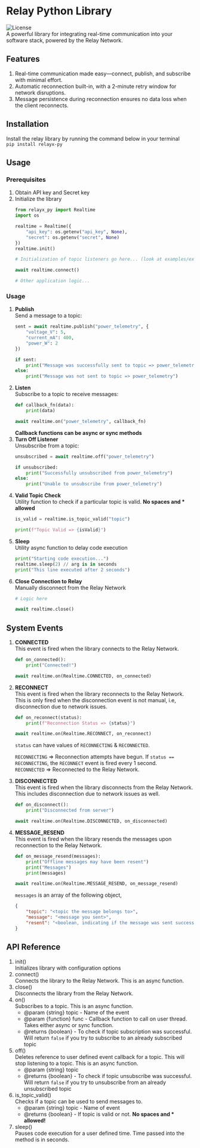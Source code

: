 # Relay Python Library
![License](https://img.shields.io/badge/Apache_2.0-green?label=License)<br>
A powerful library for integrating real-time communication into your software stack, powered by the Relay Network.

## Features
1. Real-time communication made easy—connect, publish, and subscribe with minimal effort.
2. Automatic reconnection built-in, with a 2-minute retry window for network disruptions.
3. Message persistence during reconnection ensures no data loss when the client reconnects.

## Installation
Install the relay library by running the command below in your terminal<br>
`pip install relayx-py`

## Usage
### Prerequisites
1. Obtain API key and Secret key
2. Initialize the library
    ```python
    from relayx_py import Realtime
    import os

    realtime = Realtime({
        "api_key": os.getenv("api_key", None),
        "secret": os.getenv("secret", None)
    })
    realtime.init()

    # Initialization of topic listeners go here... (look at examples/example_chat.js for full implementation)

    await realtime.connect()

    # Other application logic...
    ```

### Usage
1. <b>Publish</b><br>
Send a message to a topic:<br>
    ```python
    sent = await realtime.publish("power_telemetry", {
        "voltage_V": 5,
        "current_mA": 400,
        "power_W": 2 
    })

    if sent:
        print("Message was successfully sent to topic => power_telemetry")
    else:
        print("Message was not sent to topic => power_telemetry")
    ```
2. <b>Listen</b><br>
Subscribe to a topic to receive messages:<br>
    ```python
    def callback_fn(data):
        print(data)
    
    await realtime.on("power_telemetry", callback_fn)
    ```
    <b>Callback functions can be async or sync methods</b>
3. <b>Turn Off Listener</b><br>
Unsubscribe from a topic:<br>
    ```python
    unsubscribed = await realtime.off("power_telemetry")

    if unsubscribed:
        print("Successfully unsubscribed from power_telemetry")
    else:
        print("Unable to unsubscribe from power_telemetry")
    ```
4. <b>Valid Topic Check</b><br>
Utility function to check if a particular topic is valid. <b>No spaces and * allowed</b>
    ```python
    is_valid = realtime.is_topic_valid("topic")

    print(f"Topic Valid => {isValid}")
    ```
5. <b>Sleep</b><br>
Utility async function to delay code execution
    ```python
    print("Starting code execution...")
    realtime.sleep(2) // arg is in seconds
    print("This line executed after 2 seconds")
    ```
6. <b>Close Connection to Relay</b><br>
Manually disconnect from the Relay Network
    ```python
    # Logic here

    await realtime.close()
    ```

## System Events
1. <b>CONNECTED</b><br>
This event is fired when the library connects to the Relay Network.
    ```python
    def on_connected():
        print("Connected!")

    await realtime.on(Realtime.CONNECTED, on_connected)
    ```

2. <b>RECONNECT</b><br>
This event is fired when the library reconnects to the Relay Network. This is only fired when the disconnection event is not manual, i.e, disconnection due to network issues.
    ```python
    def on_reconnect(status):
        print(f"Reconnection Status => {status}")

    await realtime.on(Realtime.RECONNECT, on_reconnect)
    ```
    `status` can have values of `RECONNECTING` & `RECONNECTED`.

    `RECONNECTING` => Reconnection attempts have begun. If `status == RECONNECTING`, the `RECONNECT` event is fired every 1 second.<br>
    `RECONNECTED` => Reconnected to the Relay Network.
3. <b>DISCONNECTED</b><br>
This event is fired when the library disconnects from the Relay Network. This includes disconnection due to network issues as well.
    ```python
    def on_disconnect():
        print("Disconnected from server")
    
    await realtime.on(Realtime.DISCONNECTED, on_disconnected)
    ```
4. <b>MESSAGE_RESEND</b><br>
This event is fired when the library resends the messages upon reconnection to the Relay Network.
    ```python
    def on_message_resend(messages):
        print("Offline messages may have been resent")
        print("Messages")
        print(messages)

    await realtime.on(Realtime.MESSAGE_RESEND, on_message_resend)
    ```
    `messages` is an array of the following object,<br>
    ```json
    {
        "topic": "<topic the message belongs to>",
        "message": "<message you sent>",
        "resent": "<boolean, indicating if the message was sent successully>"
    }
    ```

## API Reference
1. init()<br>
Initializes library with configuration options
2. connect()<br>
Connects the library to the Relay Network. This is an async function.
3. close()<br>
Disconnects the library from the Relay Network.
3. on()<br>
Subscribes to a topic. This is an async function.
     * @param {string} topic - Name of the event
     * @param {function} func - Callback function to call on user thread. Takes either async or sync function.
     * @returns {boolean} - To check if topic subscription was successful. Will return `false` if you try to subscribe to an already subscribed topic
3. off()<br>
Deletes reference to user defined event callback for a topic. This will stop listening to a topic. This is an async function.
     * @param {string} topic 
     * @returns {boolean} - To check if topic unsubscribe was successful. Will return `false` if you try to unsubscribe from an already unsubscribed topic
4. is_topic_valid()<br>
Checks if a topic can be used to send messages to.
     * @param {string} topic - Name of event
     * @returns {boolean} - If topic is valid or not. <b>No spaces and * allowed!</b>
5. sleep()<br>
Pauses code execution for a user defined time. Time passed into the method is in seconds.